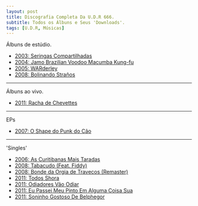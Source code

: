 ```yaml
---
layout: post
title: Discografia Completa Da U.D.R 666.
subtitle: Todos os Álbuns e Seus 'Downloads'.
tags: [U.D.R, Músicas]
---
```


Álbuns de estúdio.

- [2003: Seringas Compartilhadas](https://heart-leap.github.io/OLOHTQHEQH/udr/U.D.R%20-%20Seringas%20Compartilhadas%20Vol.2.rar)
- [2004: Jamo Brazilian Voodoo Macumba Kung-fu](https://heart-leap.github.io/OLOHTQHEQH/udr/U.D.R%20-%20Jamo%20Brazilian%20Voodoo%20Macumba%20Kung%20Fu%20[Album%20Completo]-TuvBwiq3Crs.webm)
- [2005: WARderley](https://heart-leap.github.io/OLOHTQHEQH/udr/UDR%20-%20WARDERLEY%20(2005)%20[FULL%20ALBUM]-phSKoCQ2xP4.webm)
- [2008: Bolinando Straños](https://heart-leap.github.io/OLOHTQHEQH/udr/U.D.R.%20-%20Bolinando%20Stra%C3%B1os%20(2008)%20[FULL%20ALBUM]-uDeA_b17Z9M.webm)
---

Álbuns ao vivo.

- [2011: Racha de Chevettes](https://heart-leap.github.io/OLOHTQHEQH/udr/U.D.R%20-%20Racha%20De%20Chevettes.zip)
---

EPs

- [2007: O Shape do Punk do Cão](https://heart-leap.github.io/OLOHTQHEQH/udr/UDR%20-%20O%20Shape%20do%20Punk%20do%20C%C3%A3o%20[EP%20Completo]-_ZHmQZF3R4Y.webm)
---

'Singles'

- [2006: As Curitibanas Mais Taradas](https://heart-leap.github.io/OLOHTQHEQH/udr/U.D.R.%20-%20As%20Curitibanas%20Mais%20Taradas-J7AZtW5b5CU.m4a)
- [2008: Tabacudo (Feat. Fiddy)](https://heart-leap.github.io/OLOHTQHEQH/udr/UDR%20-%20Tabacudo%20(ft%20Fiddy)-Mp1cjjZ8s9o.webm)
- [2008: Bonde da Orgia de Travecos (Remaster)](https://heart-leap.github.io/OLOHTQHEQH/udr/Bonde%20da%20Orgia%20dos%20Traveco-lAKDQ3Pjgz0.webm)
- [2011: Todos Shora](https://heart-leap.github.io/OLOHTQHEQH/udr/U.D.R%20-%20todos%20shora%20(Legendado)--NGNyS6LZdc.webm)
- [2011: Odiadores Vão Odiar](https://heart-leap.github.io/OLOHTQHEQH/udr/U.D.R%20-%20ODIADORES%20V%C3%83O%20ODIAR-pynfHmkFpas.m4a)
- [2011: Eu Passei Meu Pinto Em Alguma Coisa Sua](https://heart-leap.github.io/OLOHTQHEQH/udr/UDR%20-%20Eu%20passei%20meu%20pinto%20em%20alguma%20coisa%20sua-1Wdfit0_0tw.webm)
- [2011: Soninho Gostoso De Belphegor](https://heart-leap.github.io/OLOHTQHEQH/udr/U.D.R.%20-%20Soninho%20Gostoso%20de%20Belphegor-sv4XqsIRcuY.m4a)
